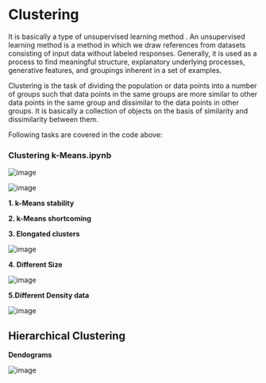 # Clustering

It is basically a type of unsupervised learning method . An unsupervised learning method is a method in which we draw references from datasets consisting of input data without labeled responses. Generally, it is used as a process to find meaningful structure, explanatory underlying processes, generative features, and groupings inherent in a set of examples.

Clustering is the task of dividing the population or data points into a number of groups such that data points in the same groups are more similar to other data points in the same group and dissimilar to the data points in other groups. It is basically a collection of objects on the basis of similarity and dissimilarity between them.

Following tasks are covered in the code above:

### Clustering k-Means.ipynb

![image](https://user-images.githubusercontent.com/26432753/72460525-e39c2400-37c4-11ea-8531-55f3ee14a00c.png)


![image](https://user-images.githubusercontent.com/26432753/72460558-f282d680-37c4-11ea-884d-e42745b32eb4.png)

**1. k-Means stability**

**2. k-Means shortcoming**

**3. Elongated clusters**

![image](https://user-images.githubusercontent.com/26432753/72460710-3d9ce980-37c5-11ea-9cce-3e5ff9662f13.png)

**4. Different Size**

![image](https://user-images.githubusercontent.com/26432753/72460751-53aaaa00-37c5-11ea-80d3-94939c5c73fa.png)


**5.Different Density data**

![image](https://user-images.githubusercontent.com/26432753/72460775-5efdd580-37c5-11ea-9c09-d1608dd88850.png)

## Hierarchical Clustering

**Dendograms**

![image](https://user-images.githubusercontent.com/26432753/72460949-c582f380-37c5-11ea-84c5-e07ddd769f0b.png)
